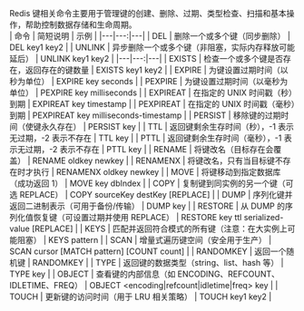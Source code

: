 Redis 键相关命令主要用于管理键的创建、删除、过期、类型检查、扫描和基本操作，帮助控制数据存储和生命周期。    
| 命令 | 简短说明 | 示例 |
|---|---:|---|
| DEL | 删除一个或多个键（同步删除） | DEL key1 key2 |
| UNLINK | 异步删除一个或多个键（非阻塞，实际内存释放可能延后） | UNLINK key1 key2 |
|---|---:|---|
| EXISTS | 检查一个或多个键是否存在，返回存在的键数量 | EXISTS key1 key2 |
| EXPIRE | 为键设置过期时间（以秒为单位） | EXPIRE key seconds |
| PEXPIRE | 为键设置过期时间（以毫秒为单位） | PEXPIRE key milliseconds |
| EXPIREAT | 在指定的 UNIX 时间戳（秒）到期 | EXPIREAT key timestamp |
| PEXPIREAT | 在指定的 UNIX 时间戳（毫秒）到期 | PEXPIREAT key milliseconds-timestamp |
| PERSIST | 移除键的过期时间（使键永久存在） | PERSIST key |
| TTL | 返回键剩余生存时间（秒），-1 表示无过期，-2 表示不存在 | TTL key |
| PTTL | 返回键剩余生存时间（毫秒），-1 表示无过期，-2 表示不存在 | PTTL key |
| RENAME | 将键改名（目标存在会覆盖） | RENAME oldkey newkey |
| RENAMENX | 将键改名，只有当目标键不存在时才执行 | RENAMENX oldkey newkey |
| MOVE | 将键移动到指定数据库（成功返回 1） | MOVE key dbIndex |
| COPY | 复制键到同实例的另一个键（可选 REPLACE） | COPY sourceKey destKey [REPLACE] |
| DUMP | 序列化键并返回二进制表示（可用于备份/传输） | DUMP key |
| RESTORE | 从 DUMP 的序列化值恢复键（可设置过期并使用 REPLACE） | RESTORE key ttl serialized-value [REPLACE] |
| KEYS | 匹配并返回符合模式的所有键（注意：在大实例上可能阻塞） | KEYS pattern |
| SCAN | 增量式遍历键空间（安全用于生产） | SCAN cursor [MATCH pattern] [COUNT count] |
| RANDOMKEY | 返回一个随机键 | RANDOMKEY |
| TYPE | 返回键的数据类型（string、list、hash 等） | TYPE key |
| OBJECT | 查看键的内部信息（如 ENCODING、REFCOUNT、IDLETIME、FREQ） | OBJECT <encoding|refcount|idletime|freq> key |
| TOUCH | 更新键的访问时间（用于 LRU 相关策略） | TOUCH key1 key2 |